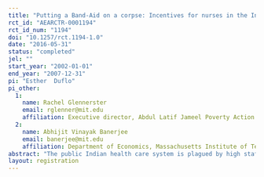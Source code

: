 ```yaml
---
title: "Putting a Band-Aid on a corpse: Incentives for nurses in the Indian public health care system"
rct_id: "AEARCTR-0001194"
rct_id_num: "1194"
doi: "10.1257/rct.1194-1.0"
date: "2016-05-31"
status: "completed"
jel: ""
start_year: "2002-01-01"
end_year: "2007-12-31"
pi: "Esther  Duflo"
pi_other:
  1:
    name: Rachel Glennerster
    email: rglenner@mit.edu
    affiliation: Executive director, Abdul Latif Jameel Poverty Action Lab
  2:
    name: Abhijit Vinayak Banerjee
    email: banerjee@mit.edu
    affiliation: Department of Economics, Massachusetts Institute of Technology
abstract: "The public Indian health care system is plagued by high staff absence, low effort by providers, and limited use by potential beneficiaries who prefer private alternatives. This article reports the results of an experiment carried out with a district administration and a nongovernmental organization (NGO). The presence of government nurses in government public health facilities (subcenters and aid-posts) was recorded by the NGO, and the government took steps to punish the worst delinquents. Initially, the monitoring system was extremely effective. This shows that nurses are responsive to financial incentives. But after a few months, the local health administration appears to have undermined the scheme from the inside by letting the nurses claim an increasing number of “exempt days.” Eighteen months after its inception, the program had become completely ineffective."
layout: registration
---
```


